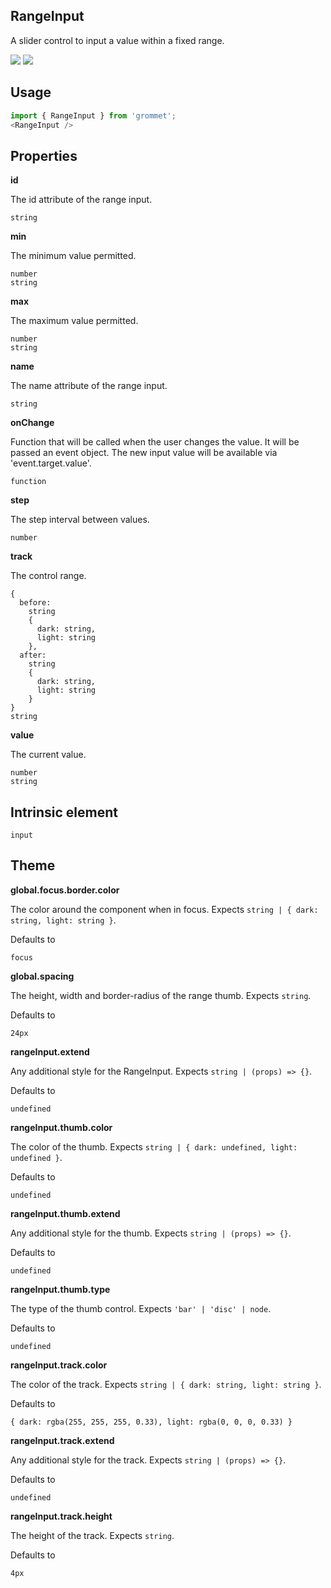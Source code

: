 ## RangeInput
A slider control to input a value within a fixed range.

[![](https://cdn-images-1.medium.com/fit/c/120/120/1*TD1P0HtIH9zF0UEH28zYtw.png)](https://storybook.grommet.io/?selectedKind=RangeInput&full=0&addons=0&stories=1&panelRight=0) [![](https://codesandbox.io/static/img/play-codesandbox.svg)](https://codesandbox.io/s/github/grommet/grommet-sandbox?initialpath=rangeinput&module=%2Fsrc%2FRangeInput.js)
## Usage

```javascript
import { RangeInput } from 'grommet';
<RangeInput />
```

## Properties

**id**

The id attribute of the range input.

```
string
```

**min**

The minimum value permitted.

```
number
string
```

**max**

The maximum value permitted.

```
number
string
```

**name**

The name attribute of the range input.

```
string
```

**onChange**

Function that will be called when the user changes the value. It will
      be passed an event object. The new input value will be available
      via 'event.target.value'.

```
function
```

**step**

The step interval between values.

```
number
```

**track**

The control range.

```
{
  before: 
    string
    {
      dark: string,
      light: string
    },
  after: 
    string
    {
      dark: string,
      light: string
    }
}
string
```

**value**

The current value.

```
number
string
```
  
## Intrinsic element

```
input
```
## Theme
  
**global.focus.border.color**

The color around the component when in focus. Expects `string | { dark: string, light: string }`.

Defaults to

```
focus
```

**global.spacing**

The height, width and border-radius of the range thumb. Expects `string`.

Defaults to

```
24px
```

**rangeInput.extend**

Any additional style for the RangeInput. Expects `string | (props) => {}`.

Defaults to

```
undefined
```

**rangeInput.thumb.color**

The color of the thumb. Expects `string | { dark: undefined, light: undefined }`.

Defaults to

```
undefined
```

**rangeInput.thumb.extend**

Any additional style for the thumb. Expects `string | (props) => {}`.

Defaults to

```
undefined
```

**rangeInput.thumb.type**

The type of the thumb control. Expects `'bar' | 'disc' | node`.

Defaults to

```
undefined
```

**rangeInput.track.color**

The color of the track. Expects `string | { dark: string, light: string }`.

Defaults to

```
{ dark: rgba(255, 255, 255, 0.33), light: rgba(0, 0, 0, 0.33) }
```

**rangeInput.track.extend**

Any additional style for the track. Expects `string | (props) => {}`.

Defaults to

```
undefined
```

**rangeInput.track.height**

The height of the track. Expects `string`.

Defaults to

```
4px
```
